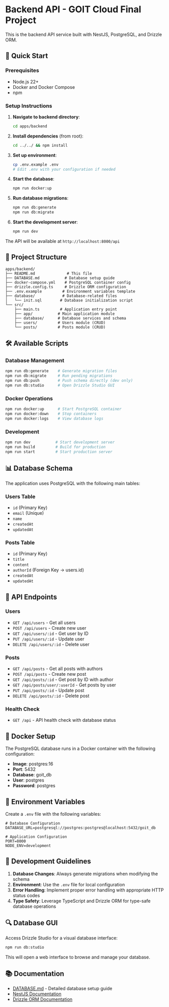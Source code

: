 # Backend API - GOIT Cloud Final Project

This is the backend API service built with NestJS, PostgreSQL, and Drizzle ORM.

## 🚀 Quick Start

### Prerequisites
- Node.js 22+
- Docker and Docker Compose
- npm

### Setup Instructions

1. **Navigate to backend directory**:
   ```bash
   cd apps/backend
   ```

2. **Install dependencies** (from root):
   ```bash
   cd ../../ && npm install
   ```

3. **Set up environment**:
   ```bash
   cp .env.example .env
   # Edit .env with your configuration if needed
   ```

4. **Start the database**:
   ```bash
   npm run docker:up
   ```

5. **Run database migrations**:
   ```bash
   npm run db:generate
   npm run db:migrate
   ```

6. **Start the development server**:
   ```bash
   npm run dev
   ```

The API will be available at `http://localhost:8000/api`

## 📂 Project Structure

```
apps/backend/
├── README.md              # This file
├── DATABASE.md           # Database setup guide
├── docker-compose.yml    # PostgreSQL container config
├── drizzle.config.ts     # Drizzle ORM configuration
├── .env.example         # Environment variables template
├── database/            # Database-related files
│   └── init.sql        # Database initialization script
└── src/
    ├── main.ts         # Application entry point
    ├── app/           # Main application module
    ├── database/      # Database services and schema
    ├── users/         # Users module (CRUD)
    └── posts/         # Posts module (CRUD)
```

## 🛠 Available Scripts

### Database Management
```bash
npm run db:generate    # Generate migration files
npm run db:migrate     # Run pending migrations
npm run db:push        # Push schema directly (dev only)
npm run db:studio      # Open Drizzle Studio GUI
```

### Docker Operations
```bash
npm run docker:up      # Start PostgreSQL container
npm run docker:down    # Stop containers
npm run docker:logs    # View database logs
```

### Development
```bash
npm run dev           # Start development server
npm run build         # Build for production
npm run start         # Start production server
```

## 📊 Database Schema

The application uses PostgreSQL with the following main tables:

### Users Table
- `id` (Primary Key)
- `email` (Unique)
- `name`
- `createdAt`
- `updatedAt`

### Posts Table
- `id` (Primary Key)
- `title`
- `content`
- `authorId` (Foreign Key → users.id)
- `createdAt`
- `updatedAt`

## 🔌 API Endpoints

### Users
- `GET /api/users` - Get all users
- `POST /api/users` - Create new user
- `GET /api/users/:id` - Get user by ID
- `PUT /api/users/:id` - Update user
- `DELETE /api/users/:id` - Delete user

### Posts
- `GET /api/posts` - Get all posts with authors
- `POST /api/posts` - Create new post
- `GET /api/posts/:id` - Get post by ID with author
- `GET /api/posts/user/:userId` - Get posts by user
- `PUT /api/posts/:id` - Update post
- `DELETE /api/posts/:id` - Delete post

### Health Check
- `GET /api` - API health check with database status

## 🐳 Docker Setup

The PostgreSQL database runs in a Docker container with the following configuration:
- **Image**: postgres:16
- **Port**: 5432
- **Database**: goit_db
- **User**: postgres
- **Password**: postgres

## 🔧 Environment Variables

Create a `.env` file with the following variables:

```env
# Database Configuration
DATABASE_URL=postgresql://postgres:postgres@localhost:5432/goit_db

# Application Configuration
PORT=8000
NODE_ENV=development
```

## 📝 Development Guidelines

1. **Database Changes**: Always generate migrations when modifying the schema
2. **Environment**: Use the `.env` file for local configuration
3. **Error Handling**: Implement proper error handling with appropriate HTTP status codes
4. **Type Safety**: Leverage TypeScript and Drizzle ORM for type-safe database operations

## 🔍 Database GUI

Access Drizzle Studio for a visual database interface:
```bash
npm run db:studio
```

This will open a web interface to browse and manage your database.

## 📚 Documentation

- [DATABASE.md](./DATABASE.md) - Detailed database setup guide
- [NestJS Documentation](https://docs.nestjs.com/)
- [Drizzle ORM Documentation](https://orm.drizzle.team/)
